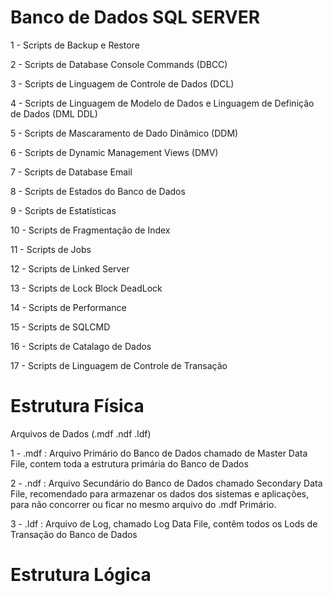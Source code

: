 # Banco de Dados SQL SERVER

1  - Scripts de Backup e Restore

2  - Scripts de Database Console Commands (DBCC)

3  - Scripts de Linguagem de Controle de Dados (DCL)

4  - Scripts de Linguagem de Modelo de Dados e Linguagem de Definição de Dados (DML DDL)

5  - Scripts de Mascaramento de Dado Dinâmico (DDM)

6  - Scripts de Dynamic Management Views (DMV)

7  - Scripts de Database Email

8  - Scripts de Estados do Banco de Dados

9  - Scripts de Estatísticas

10 - Scripts de Fragmentação de Index

11 - Scripts de Jobs

12 - Scripts de Linked Server

13 - Scripts de Lock Block DeadLock

14 - Scripts de Performance

15 - Scripts de SQLCMD

16 - Scripts de Catalago de Dados

17 - Scripts de Linguagem de Controle de Transação

# Estrutura Física
Arquivos de Dados (.mdf .ndf .ldf)

1 - .mdf : Arquivo Primário do Banco de Dados chamado de Master Data File, contem toda a estrutura primária do Banco de Dados

2 - .ndf : Arquivo Secundário do Banco de Dados chamado Secondary Data File, recomendado para armazenar os dados dos sistemas e aplicações, para não concorrer ou ficar no mesmo arquivo do .mdf Primário.

3 - .ldf : Arquivo de Log, chamado Log Data File, contêm todos os Lods de Transação do Banco de Dados

# Estrutura Lógica

